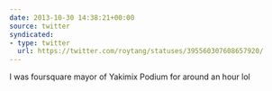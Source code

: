 ```yaml
---
date: 2013-10-30 14:38:21+00:00
source: twitter
syndicated:
- type: twitter
  url: https://twitter.com/roytang/statuses/395560307608657920/
---
```


I was foursquare mayor of Yakimix Podium for around an hour lol